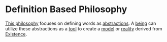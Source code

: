# Definition Based Philosophy

[This philosophy](./this-philosophy.md) focuses on defining words as [abstractions](./abstraction.md). A [being](./being.md) can utilize these abstractions as a [tool](./tool.md) to create a [model](./model.md) or [reality](./reality.md) derived from [Existence](./existence.md).
